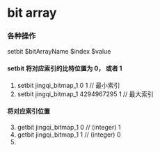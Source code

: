 # bit array

### 各种操作
setbit $bitArrayName $index $value
#### setbit 将对应索引的比特位置为 0， 或者 1
1. setbit jingqi_bitmap_1 0 1              // 最小索引
2. setbit jingqi_bitmap_1 4294967295 1     // 最大索引
#### 将对应索引位置
3. getbit jingqi_bitmap_1 0                // (integer) 1
4. getbit jingqi_bitmap_1 1                // (integer) 0
5. 